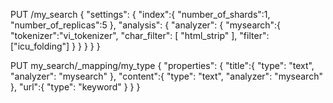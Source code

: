 
PUT /my_search
{
  "settings": {
    "index":{
      "number_of_shards":1,
      "number_of_replicas":5
    },
    "analysis": {
      "analyzer": {
        "mysearch":{
          "tokenizer":"vi_tokenizer",
          "char_filter":  [ "html_strip" ],
            "filter": ["icu_folding"]
        }
      }
    }
  }
}

PUT my_search/_mapping/my_type
{
  "properties": {
    "title":{
      "type": "text",
      "analyzer": "mysearch"
    },
    "content":{
      "type": "text",
      "analyzer": "mysearch"
    },
    "url":{
      "type": "keyword"
    }
  }
}



